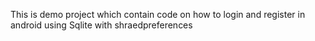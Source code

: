 This is demo project which contain code on how to login and register in android using Sqlite with shraedpreferences 
